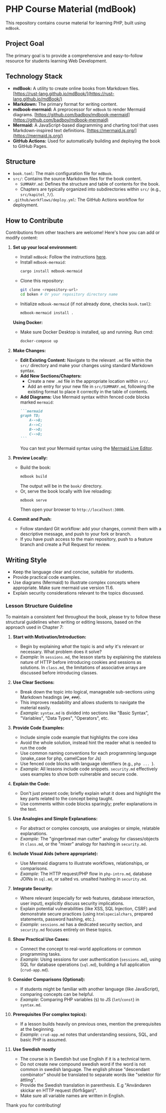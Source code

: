 # PHP Course Material (mdBook)

This repository contains course material for learning PHP, built using `mdBook`.

## Project Goal

The primary goal is to provide a comprehensive and easy-to-follow resource for students learning Web Development.

## Technology Stack

*   **mdBook:** A utility to create online books from Markdown files. [https://rust-lang.github.io/mdBook/](https://rust-lang.github.io/mdBook/)
*   **Markdown:** The primary format for writing content.
*   **mdbook-mermaid:** A preprocessor for `mdBook` to render Mermaid diagrams. [https://github.com/badboy/mdbook-mermaid](https://github.com/badboy/mdbook-mermaid)
*   **Mermaid:** A JavaScript-based diagramming and charting tool that uses Markdown-inspired text definitions. [https://mermaid.js.org/](https://mermaid.js.org/)
*   **GitHub Actions:** Used for automatically building and deploying the book to GitHub Pages.

## Structure

*   `book.toml`: The main configuration file for `mdBook`.
*   `src/`: Contains the source Markdown files for the book content.
    *   `SUMMARY.md`: Defines the structure and table of contents for the book.
    *   Chapters are typically organized into subdirectories within `src/` (e.g., `src/kapitel_7/`).
*   `.github/workflows/deploy.yml`: The GitHub Actions workflow for deployment.

## How to Contribute

Contributions from other teachers are welcome! Here's how you can add or modify content:

1.  **Set up your local environment:**
    *   Install `mdBook`: Follow the instructions [here](https://rust-lang.github.io/mdBook/guide/installation.html).
    *   Install `mdbook-mermaid`: 
        ```bash
        cargo install mdbook-mermaid
        ```
    *   Clone this repository:
        ```bash
        git clone <repository-url>
        cd boken # Or your repository directory name
        ```
    *   Initialize `mdbook-mermaid` (if not already done, checks `book.toml`):
        ```bash
        mdbook-mermaid install .
        ```

    **Using Docker:**

    *   Make sure Docker Desktop is installed, up and running. Run cmd:
        ```bash 
        docker-compose up
        ```


2.  **Make Changes:**
    *   **Edit Existing Content:** Navigate to the relevant `.md` file within the `src/` directory and make your changes using standard Markdown syntax.
    *   **Add New Sections/Chapters:**
        *   Create a new `.md` file in the appropriate location within `src/`.
        *   Add an entry for your new file in `src/SUMMARY.md`, following the existing format to place it correctly in the table of contents.
    *   **Add Diagrams:** Use Mermaid syntax within fenced code blocks marked `mermaid`:
        ````markdown
        ```mermaid
        graph TD;
            A-->B;
            A-->C;
            B-->D;
            C-->D;
        ```
        ````
        You can test your Mermaid syntax using the [Mermaid Live Editor](https://mermaid.live/).

3.  **Preview Locally:**
    *   Build the book:
        ```bash
        mdbook build
        ```
        The output will be in the `book/` directory.
    *   Or, serve the book locally with live reloading:
        ```bash
        mdbook serve
        ```
        Then open your browser to `http://localhost:3000`.

4.  **Commit and Push:**
    *   Follow standard Git workflow: add your changes, commit them with a descriptive message, and push to your fork or branch.
    *   If you have push access to the main repository, push to a feature branch and create a Pull Request for review.

## Writing Style

*   Keep the language clear and concise, suitable for students.
*   Provide practical code examples.
*   Use diagrams (Mermaid) to illustrate complex concepts where appropriate. Make sure mermaid use version 11.6.
*   Explain security considerations relevant to the topics discussed.

### Lesson Structure Guideline

To maintain a consistent feel throughout the book, please try to follow these structural guidelines when writing or editing lessons, based on the approach used in Chapter 7:

1.  **Start with Motivation/Introduction:**
    *   Begin by explaining *what* the topic is and *why* it's relevant or necessary. What problem does it solve?
    *   *Example:* In `sessions.md`, the lesson starts by explaining the stateless nature of HTTP before introducing cookies and sessions as solutions. In `class.md`, the limitations of associative arrays are discussed before introducing classes.

2.  **Use Clear Sections:**
    *   Break down the topic into logical, manageable sub-sections using Markdown headings (`##`, `###`).
    *   This improves readability and allows students to navigate the material easily.
    *   *Example:* `syntax.md` is divided into sections like "Basic Syntax", "Variables", "Data Types", "Operators", etc.

3.  **Provide Code Examples:**
    *   Include simple code example that highlights the core idea
    *   Avoid the whole solution, instead hint the reader what is needed to run the code
    *   Use common naming conventions for each programming language (snake_case for php, camelCase for Js)
    *   Use fenced code blocks with language identifiers (e.g., ```php ... ```).
    *   *Example:* All lessons include code snippets. `security.md` effectively uses examples to show both vulnerable and secure code.

4.  **Explain the Code:**
    *   Don't just present code; briefly explain what it does and highlight the key parts related to the concept being taught.
    *   Use comments within code blocks sparingly; prefer explanations in the text.

5.  **Use Analogies and Simple Explanations:**
    *   For abstract or complex concepts, use analogies or simple, relatable explanations.
    *   *Example:* The "gingerbread man cutter" analogy for classes/objects in `class.md`, or the "mixer" analogy for hashing in `security.md`.

6.  **Include Visual Aids (where appropriate):**
    *   Use Mermaid diagrams to illustrate workflows, relationships, or comparisons.
    *   *Example:* The HTTP request/PHP flow in `php-intro.md`, database JOINs in `sql.md`, or salted vs. unsalted hashing in `security.md`.

7.  **Integrate Security:**
    *   Where relevant (especially for web features, database interaction, user input), explicitly discuss security implications.
    *   Explain potential vulnerabilities (like XSS, SQL Injection, CSRF) and demonstrate secure practices (using `htmlspecialchars`, prepared statements, password hashing, etc.).
    *   *Example:* `sessions.md` has a dedicated security section, and `security.md` focuses entirely on these topics.

8.  **Show Practical Use Cases:**
    *   Connect the concept to real-world applications or common programming tasks.
    *   *Example:* Using sessions for user authentication (`sessions.md`), using SQL for database operations (`sql.md`), building a full application (`crud-app.md`).

9.  **Consider Comparisons (Optional):**
    *   If students might be familiar with another language (like JavaScript), comparing concepts can be helpful.
    *   *Example:* Comparing PHP variables (`$`) to JS (`let`/`const`) in `syntax.md`.

10. **Prerequisites (For complex topics):**
    *   If a lesson builds heavily on previous ones, mention the prerequisites at the beginning.
    *   *Example:* `crud-app.md` notes that understanding sessions, SQL, and basic PHP is assumed.

11. **Use Swedish mostly**
    *   The course is in Swedish but use English if it is a technical term. 
    *   Do not create new compound swedish word if the word is not common in swedish language. The english phrase "descendant combinator" should be translated to separate words like "selektor för ättling".
    *   Provide the Swedish translation in parenthesis. E.g "Användaren skickar en HTTP request (förfrågan)".
    *   Make sure all variable names are written in English.

Thank you for contributing!
